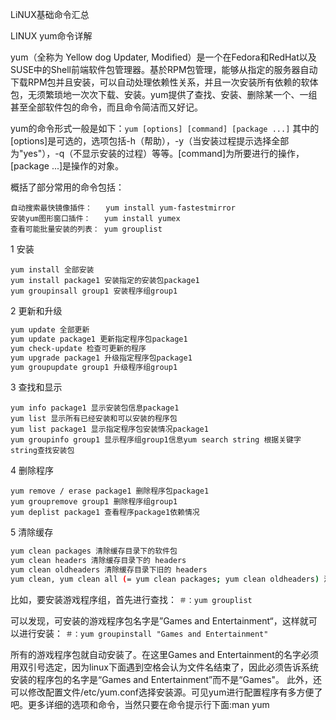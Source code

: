 LiNUX基础命令汇总

LINUX yum命令详解

yum（全称为 Yellow dog Updater, Modified）是一个在Fedora和RedHat以及SUSE中的Shell前端软件包管理器。基於RPM包管理，能够从指定的服务器自动下载RPM包并且安装，可以自动处理依赖性关系，并且一次安装所有依赖的软体包，无须繁琐地一次次下载、安装。yum提供了查找、安装、删除某一个、一组甚至全部软件包的命令，而且命令简洁而又好记。

yum的命令形式一般是如下：```yum [options] [command] [package ...]```
其中的[options]是可选的，选项包括-h（帮助），-y（当安装过程提示选择全部为"yes"），-q（不显示安装的过程）等等。[command]为所要进行的操作，[package ...]是操作的对象。

概括了部分常用的命令包括：
```
自动搜索最快镜像插件：   yum install yum-fastestmirror
安装yum图形窗口插件：   yum install yumex
查看可能批量安装的列表： yum grouplist
```

1 安装
```
yum install 全部安装
yum install package1 安装指定的安装包package1
yum groupinsall group1 安装程序组group1
```

2 更新和升级
```bash
yum update 全部更新
yum update package1 更新指定程序包package1
yum check-update 检查可更新的程序
yum upgrade package1 升级指定程序包package1
yum groupupdate group1 升级程序组group1
```

3 查找和显示
```
yum info package1 显示安装包信息package1
yum list 显示所有已经安装和可以安装的程序包
yum list package1 显示指定程序包安装情况package1
yum groupinfo group1 显示程序组group1信息yum search string 根据关键字string查找安装包
```

4 删除程序
```
yum remove / erase package1 删除程序包package1
yum groupremove group1 删除程序组group1
yum deplist package1 查看程序package1依赖情况
```

5 清除缓存
```bash
yum clean packages 清除缓存目录下的软件包
yum clean headers 清除缓存目录下的 headers
yum clean oldheaders 清除缓存目录下旧的 headers
yum clean, yum clean all (= yum clean packages; yum clean oldheaders) 清除缓存目录下的软件包及旧的headers
```

比如，要安装游戏程序组，首先进行查找：
```＃：yum grouplist```

可以发现，可安装的游戏程序包名字是”Games and Entertainment“，这样就可以进行安装：
```＃：yum groupinstall "Games and Entertainment"```

所有的游戏程序包就自动安装了。在这里Games and Entertainment的名字必须用双引号选定，因为linux下面遇到空格会认为文件名结束了，因此必须告诉系统安装的程序包的名字是“Games and Entertainment”而不是“Games"。
此外，还可以修改配置文件/etc/yum.conf选择安装源。可见yum进行配置程序有多方便了吧。更多详细的选项和命令，当然只要在命令提示行下面:man yum